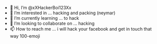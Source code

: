 - 👋 Hi, I’m @xXHackerBoi123Xx
- 👀 I’m interested in ... hacking and packing (neymar)
- 🌱 I’m currently learning ... to hack
- 💞️ I’m looking to collaborate on ... hacking
- 📫 How to reach me ... i will hack your facebook and get in touch that way 100-emoji

<!---
xXHackerBoi123Xx/xXHackerBoi123Xx is a ✨ special ✨ repository because its `README.md` (this file) appears on your GitHub profile.
You can click the Preview link to take a look at your changes.
--->
